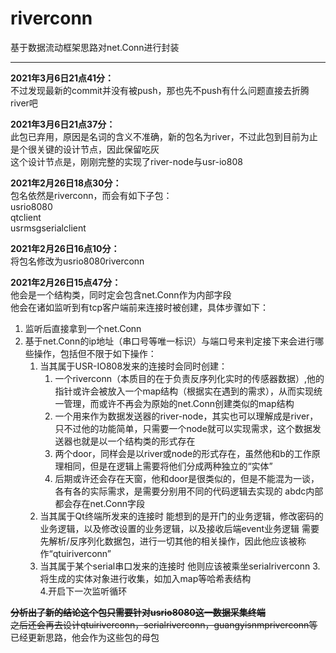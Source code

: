 # riverconn

基于数据流动框架思路对net.Conn进行封装
***
**2021年3月6日21点41分：**  
不过发现最新的commit并没有被push，那也先不push有什么问题直接去折腾river吧  

**2021年3月6日21点37分：**  
此包已弃用，原因是名词的含义不准确，新的包名为river，不过此包到目前为止是个很关键的设计节点，因此保留吃灰  
这个设计节点是，刚刚完整的实现了river-node与usr-io808  

**2021年2月26日18点30分：**  
包名依然是riverconn，而会有如下子包：  
usrio8080  
qtclient  
usrmsgserialclient  

**2021年2月26日16点10分：**  
将包名修改为usrio8080riverconn  

**2021年2月26日15点47分：**  
他会是一个结构类，同时定会包含net.Conn作为内部字段  
他会在诸如监听到有tcp客户端前来连接时被创建，具体步骤如下：
1. 监听后直接拿到一个net.Conn
2. 基于net.Conn的ip地址（串口号等唯一标识）与端口号来判定接下来会进行哪些操作，包括但不限于如下操作：
    1. 当其属于USR-IO808发来的连接时会同时创建：
        1. 一个riverconn（本质目的在于负责反序列化实时的传感器数据）,他的指针或许会被放入一个map结构（根据实在遇到的需求），从而实现统一管理，而或许不再会为原始的net.Conn创建类似的map结构
        2. 一个用来作为数据发送器的river-node，其实也可以理解成是river，只不过他的功能简单，只需要一个node就可以实现需求，这个数据发送器也就是以一个结构类的形式存在
        3. 两个door，同样会是以river或node的形式存在，虽然他和b的工作原理相同，但是在逻辑上需要将他们分成两种独立的“实体”
        4. 后期或许还会存在天窗，他和door是很类似的，但是不能混为一谈，各有各的实际需求，是需要分别用不同的代码逻辑去实现的
        abdc内部都会存在net.Conn字段
    2. 当其属于Qt终端所发来的连接时
        能想到的是开门的业务逻辑，修改密码的业务逻辑，以及修改设置的业务逻辑，以及接收后端event业务逻辑
        需要先解析/反序列化数据包，进行一切其他的相关操作，因此他应该被称作“qtuiriverconn”
    3. 当其属于某个serial串口发来的连接时
        他则应该被乘坐serialriverconn
 3.将生成的实体对象进行收集，如加入map等哈希表结构  
 4.开启下一次监听循环

**~~分析出了新的结论这个包只需要针对usrio8080这一数据采集终端~~**  
~~之后还会再去设计qtuiriverconn，serialriverconn，guangyisnmpriverconn等~~  
已经更新思路，他会作为这些包的母包
